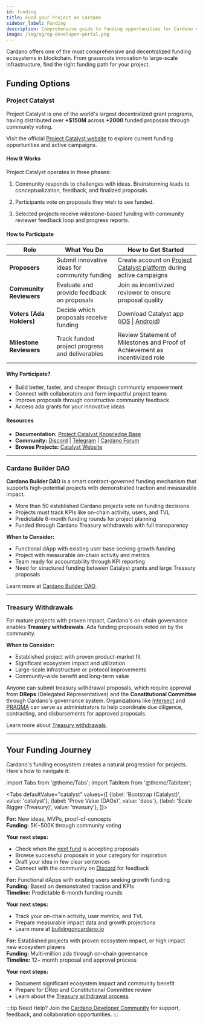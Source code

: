 ```yaml
---
id: funding
title: Fund your Project on Cardano
sidebar_label: Funding
description: Comprehensive guide to funding opportunities for Cardano developers and builders
image: /img/og/og-developer-portal.png
---
```


Cardano offers one of the most comprehensive and decentralized funding ecosystems in blockchain. From grassroots innovation to large-scale infrastructure, find the right funding path for your project.

## Funding Options

### Project Catalyst

Project Catalyst is one of the world's largest decentralized grant programs, having distributed over **+$150M** across **+2000** funded proposals through community voting.

Visit the official [Project Catalyst website](https://projectcatalyst.io/) to explore current funding opportunities and active campaigns.

#### How It Works

Project Catalyst operates in three phases:

1) Community responds to challenges with ideas. Brainstorming leads to conceptualization, feedback, and finalized proposals.

2) Participants vote on proposals they wish to see funded.

3) Selected projects receive milestone-based funding with community reviewer feedback loop and progress reports.

#### How to Participate

| Role | What You Do | How to Get Started |
|------|-------------|-------------------|
| **Proposers** | Submit innovative ideas for community funding | Create account on [Project Catalyst platform](https://projectcatalyst.io/) during active campaigns |
| **Community Reviewers** | Evaluate and provide feedback on proposals | Join as incentivized reviewer to ensure proposal quality |
| **Voters (Ada Holders)** | Decide which proposals receive funding | Download Catalyst app ([iOS](https://apps.apple.com/kg/app/catalyst-voting/id1517473397) \| [Android](https://play.google.com/store/apps/details?id=io.iohk.vitvoting&gl=US)) |
| **Milestone Reviewers** | Track funded project progress and deliverables | Review Statement of Milestones and Proof of Achievement as incentivized role |

#### Why Participate?

- Build better, faster, and cheaper through community empowerment
- Connect with collaborators and form impactful project teams  
- Improve proposals through constructive community feedback
- Access ada grants for your innovative ideas

#### Resources

- **Documentation:** [Project Catalyst Knowledge Base](https://docs.projectcatalyst.io/)
- **Community:** [Discord](https://discord.gg/GUeYabmP4r) | [Telegram](https://t.me/cardanocatalyst) | [Cardano Forum](https://forum.cardano.org)
- **Browse Projects:** [Catalyst Website](https://projectcatalyst.io/search)

---

### Cardano Builder DAO

**Cardano Builder DAO** is a smart contract-governed funding mechanism that supports high-potential projects with demonstrated traction and measurable impact.

- More than 50 established Cardano projects vote on funding decisions
- Projects must track KPIs like on-chain activity, users, and TVL
- Predictable 6-month funding rounds for project planning
- Funded through Cardano Treasury withdrawals with full transparency

**When to Consider:**

- Functional dApp with existing user base seeking growth funding
- Project with measurable on-chain activity and metrics
- Team ready for accountability through KPI reporting
- Need for structured funding between Catalyst grants and large Treasury proposals

Learn more at [Cardano Builder DAO](https://buildingoncardano.io/).

---

### Treasury Withdrawals

For mature projects with proven impact, Cardano's on-chain governance enables **Treasury withdrawals**. Ada funding proposals voted on by the community.

**When to Consider:**

- Established project with proven product-market fit
- Significant ecosystem impact and utilization
- Large-scale infrastructure or protocol improvements
- Community-wide benefit and long-term value

Anyone can submit treasury withdrawal proposals, which require approval from **DReps** (Delegated Representatives) and the **Constitutional Committee** through Cardano's governance system. Organizations like [Intersect](https://www.intersectmbo.org/) and [PRAGMA](https://pragma.builders) can serve as administrators to help coordinate due diligence, contracting, and disbursements for approved proposals.

Learn more about [Treasury withdrawals](../governance/cardano-governance/governance-actions).

---

## Your Funding Journey

Cardano's funding ecosystem creates a natural progression for projects. Here's how to navigate it:

import Tabs from '@theme/Tabs';
import TabItem from '@theme/TabItem';

<Tabs
  defaultValue="catalyst"
  values={[
    {label: 'Bootstrap (Catalyst)', value: 'catalyst'},
    {label: 'Prove Value (DAOs)', value: 'daos'},
    {label: 'Scale Bigger (Treasury)', value: 'treasury'},
  ]}>

<TabItem value="catalyst">

**For:** New ideas, MVPs, proof-of-concepts  
**Funding:** $5K-$500K through community voting  

**Your next steps:**

- Check when the [next fund](https://projectcatalyst.io/) is accepting proposals
- Browse successful proposals in your category for inspiration
- Draft your idea in few clear sentences
- Connect with the community on [Discord](https://discord.gg/GUeYabmP4r) for feedback

</TabItem>

<TabItem value="daos">

**For:** Functional dApps with existing users seeking growth funding  
**Funding:** Based on demonstrated traction and KPIs  
**Timeline:** Predictable 6-month funding rounds

**Your next steps:**

- Track your on-chain activity, user metrics, and TVL
- Prepare measurable impact data and growth projections
- Learn more at [buildingoncardano.io](https://buildingoncardano.io/)

</TabItem>

<TabItem value="treasury">

**For:** Established projects with proven ecosystem impact, or high impact new ecosystem players  
**Funding:** Multi-million ada through on-chain governance  
**Timeline:** 12+ month proposal and approval process

**Your next steps:**

- Document significant ecosystem impact and community benefit
- Prepare for DRep and Constitutional Committee review
- Learn about the [Treasury withdrawal process](../governance/cardano-governance/governance-actions)

</TabItem>

</Tabs>

:::tip Need Help?
Join the [Cardano Developer Community](../get-started/cardano-developer-community) for support, feedback, and collaboration opportunities.
:::
